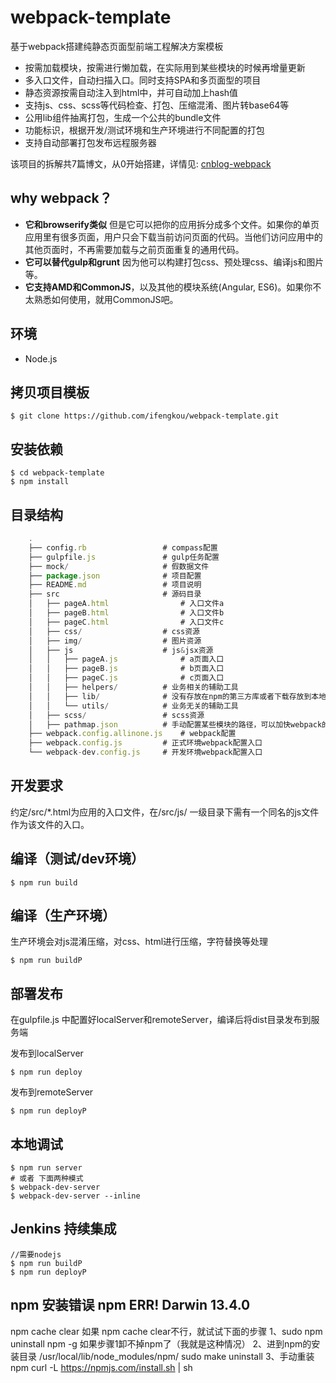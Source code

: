 # webpack-template #
基于webpack搭建纯静态页面型前端工程解决方案模板

- 按需加载模块，按需进行懒加载，在实际用到某些模块的时候再增量更新
- 多入口文件，自动扫描入口。同时支持SPA和多页面型的项目
- 静态资源按需自动注入到html中，并可自动加上hash值
- 支持js、css、scss等代码检查、打包、压缩混淆、图片转base64等
- 公用lib组件抽离打包，生成一个公共的bundle文件
- 功能标识，根据开发/测试环境和生产环境进行不同配置的打包
- 支持自动部署打包发布远程服务器

该项目的拆解共7篇博文，从0开始搭建，详情见: [cnblog-webpack](http://www.cnblogs.com/sloong/tag/webpack/)

## why webpack？ ##

- **它和browserify类似** 但是它可以把你的应用拆分成多个文件。如果你的单页应用里有很多页面，用户只会下载当前访问页面的代码。当他们访问应用中的其他页面时，不再需要加载与之前页面重复的通用代码。
- **它可以替代gulp和grunt** 因为他可以构建打包css、预处理css、编译js和图片等。
- **它支持AMD和CommonJS**，以及其他的模块系统(Angular, ES6)。如果你不太熟悉如何使用，就用CommonJS吧。


## 环境 ##

- Node.js

## 拷贝项目模板 ##

    $ git clone https://github.com/ifengkou/webpack-template.git

## 安装依赖 ##

    $ cd webpack-template
	$ npm install

## 目录结构 ##

``` js
    .
    ├── config.rb                 # compass配置
    ├── gulpfile.js               # gulp任务配置
    ├── mock/                     # 假数据文件
    ├── package.json              # 项目配置
    ├── README.md                 # 项目说明
    ├── src                       # 源码目录
    │   ├── pageA.html                # 入口文件a
    │   ├── pageB.html                # 入口文件b
    │   ├── pageC.html                # 入口文件c
    │   ├── css/                  # css资源
    │   ├── img/                  # 图片资源
    │   ├── js                    # js&jsx资源
    │   │   ├── pageA.js              # a页面入口
    │   │   ├── pageB.js              # b页面入口
    │   │   ├── pageC.js              # c页面入口
    │   │   ├── helpers/          # 业务相关的辅助工具
    │   │   ├── lib/              # 没有存放在npm的第三方库或者下载存放到本地的基础库，如jQuery、Zepto、React等
    │   │   └── utils/            # 业务无关的辅助工具
    │   ├── scss/                 # scss资源
    │   ├── pathmap.json          # 手动配置某些模块的路径，可以加快webpack的编译速度
    ├── webpack.config.allinone.js    # webpack配置
    ├── webpack.config.js         # 正式环境webpack配置入口
    └── webpack-dev.config.js     # 开发环境webpack配置入口
```

## 开发要求 ##

约定/src/*.html为应用的入口文件，在/src/js/ 一级目录下需有一个同名的js文件作为该文件的入口。

## 编译（测试/dev环境） ##

    $ npm run build

## 编译（生产环境） ##

生产环境会对js混淆压缩，对css、html进行压缩，字符替换等处理

    $ npm run buildP

## 部署发布 ##

在gulpfile.js 中配置好localServer和remoteServer，编译后将dist目录发布到服务端

发布到localServer

    $ npm run deploy

发布到remoteServer

    $ npm run deployP

## 本地调试 ##

    $ npm run server
    # 或者 下面两种模式
    $ webpack-dev-server
    $ webpack-dev-server --inline

## Jenkins 持续集成 ##

    //需要nodejs
    $ npm run buildP
    $ npm run deployP

## npm 安装错误 npm ERR! Darwin 13.4.0 ##

npm cache clear
如果 npm cache clear不行，就试试下面的步骤
1、sudo npm uninstall npm -g
如果步骤1卸不掉npm了（我就是这种情况）
2、进到npm的安装目录 /usr/local/lib/node_modules/npm/
sudo make uninstall
3、手动重装npm
curl -L https://npmjs.com/install.sh | sh

